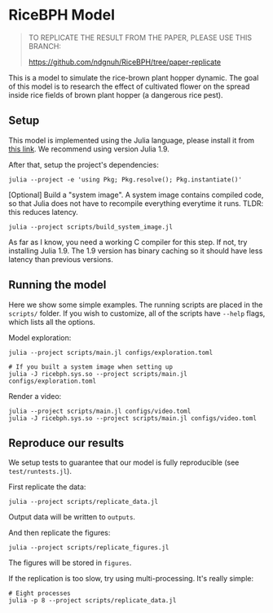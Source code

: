 # RiceBPH Model

> TO REPLICATE THE RESULT FROM THE PAPER, PLEASE USE THIS BRANCH:
> 
> https://github.com/ndgnuh/RiceBPH/tree/paper-replicate

This is a model to simulate the rice-brown plant hopper dynamic.
The goal of this model is to research the effect of cultivated flower on the spread inside rice fields of brown plant hopper (a dangerous rice pest).

## Setup

This model is implemented using the Julia language, please install it from [this link](https://julialang.org/downloads/). We recommend using version Julia 1.9.

After that, setup the project's dependencies:
```shell
julia --project -e 'using Pkg; Pkg.resolve(); Pkg.instantiate()'
```

[Optional] Build a "system image". A system image contains compiled code, so that Julia does not have to recompile everything everytime it runs. TLDR: this reduces latency.
```shell
julia --project scripts/build_system_image.jl
```
As far as I know, you need a working C compiler for this step. If not, try installing Julia 1.9. The 1.9 version has binary caching so it should have less latency than previous versions.

## Running the model

Here we show some simple examples.
The running scripts are placed in the `scripts/` folder.
If you wish to customize, all of the scripts have `--help` flags, which lists all the options.

Model exploration:
```shell
julia --project scripts/main.jl configs/exploration.toml

# If you built a system image when setting up
julia -J ricebph.sys.so --project scripts/main.jl configs/exploration.toml
```

Render a video:
```shell
julia --project scripts/main.jl configs/video.toml
julia -J ricebph.sys.so --project scripts/main.jl configs/video.toml
```

## Reproduce our results

We setup tests to guarantee that our model is fully reproducible (see `test/runtests.jl`).

First replicate the data:
```shell
julia --project scripts/replicate_data.jl
```
Output data will be written to `outputs`.

And then replicate the figures:
```shell
julia --project scripts/replicate_figures.jl
```
The figures will be stored in `figures`.

If the replication is too slow, try using multi-processing. It's really simple:
```shell
# Eight processes
julia -p 8 --project scripts/replicate_data.jl
```
